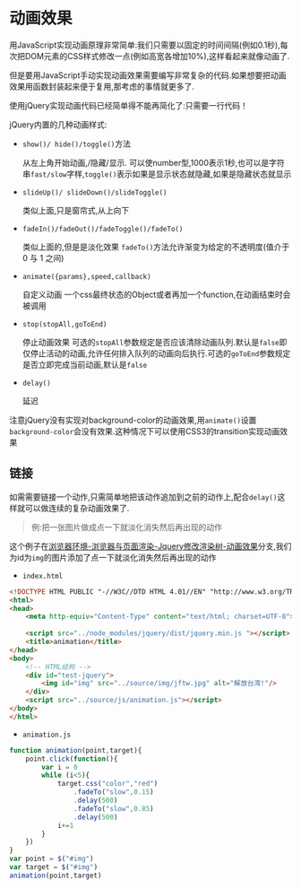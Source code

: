 
# 动画效果

用JavaScript实现动画原理非常简单:我们只需要以固定的时间间隔(例如0.1秒),每次把DOM元素的CSS样式修改一点(例如高宽各增加10%),这样看起来就像动画了.

但是要用JavaScript手动实现动画效果需要编写非常复杂的代码.如果想要把动画效果用函数封装起来便于复用,那考虑的事情就更多了.

使用jQuery实现动画代码已经简单得不能再简化了:只需要一行代码！

jQuery内置的几种动画样式:

+ `show()/ hide()/toggle()`方法

    从左上角开始动画,/隐藏/显示.
    可以使number型,1000表示1秒,也可以是字符串`fast/slow`字样,`toggle()`表示如果是显示状态就隐藏,如果是隐藏状态就显示

+ `slideUp()/ slideDown()/slideToggle()`

    类似上面,只是窗帘式,从上向下

+ `fadeIn()/fadeOut()/fadeToggle()/fadeTo()`

    类似上面的,但是是淡化效果
    `fadeTo()`方法允许渐变为给定的不透明度(值介于 0 与 1 之间)

+ `animate({params},speed,callback)`

    自定义动画
    一个css最终状态的Object或者再加一个function,在动画结束时会被调用

+ `stop(stopAll,goToEnd)`

    停止动画效果
    可选的`stopAll`参数规定是否应该清除动画队列.默认是`false`即仅停止活动的动画,允许任何排入队列的动画向后执行.可选的`goToEnd`参数规定是否立即完成当前动画,默认是`false`

+ `delay()`

    延迟

注意jQuery没有实现对background-color的动画效果,用`animate()`设置`background-color`会没有效果.这种情况下可以使用CSS3的transition实现动画效果

## 链接

如需需要链接一个动作,只需简单地把该动作追加到之前的动作上,配合`delay()`这样就可以做连续的复杂动画效果了.

> 例:把一张图片做成点一下就淡化消失然后再出现的动作

这个例子在[浏览器环境-浏览器与页面渲染-Jquery修改渲染树-动画效果](https://github.com/hsz1273327/TutorialForFront-EndWeb/tree/%E6%B5%8F%E8%A7%88%E5%99%A8%E7%8E%AF%E5%A2%83-%E6%B5%8F%E8%A7%88%E5%99%A8%E4%B8%8E%E9%A1%B5%E9%9D%A2%E6%B8%B2%E6%9F%93-Jquery%E4%BF%AE%E6%94%B9%E6%B8%B2%E6%9F%93%E6%A0%91-%E5%8A%A8%E7%94%BB%E6%95%88%E6%9E%9C)分支,我们为id为`img`的图片添加了点一下就淡化消失然后再出现的动作

+ `index.html`

```html
<!DOCTYPE HTML PUBLIC "-//W3C//DTD HTML 4.01//EN" "http://www.w3.org/TR/html4/strict.dtd";>
<html>
<head>
    <meta http-equiv="Content-Type" content="text/html; charset=UTF-8">
    
    <script src="../node_modules/jquery/dist/jquery.min.js "></script>
    <title>animation</title>
</head>
<body>
    <!-- HTML结构 -->
    <div id="test-jquery">
        <img id="img" src="../source/img/jftw.jpg" alt="解放台湾!"/>
    </div>
    <script src="../source/js/animation.js"></script>
</body>
</html>
```

+ `animation.js`

```js
function animation(point,target){
    point.click(function(){
        var i = 0
        while (i<5){
            target.css("color","red")
                .fadeTo("slow",0.15)
                .delay(500)
                .fadeTo("slow",0.85)
                .delay(500)
            i+=1
        }
    })
}
var point = $("#img")
var target = $("#img")
animation(point,target)
```
